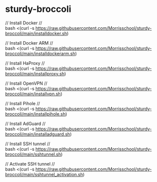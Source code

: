 # sturdy-broccoli

// Install Docker //<br />
bash <(curl -s https://raw.githubusercontent.com/Morrisschool/sturdy-broccoli/main/installdocker.sh)

// Install Docker ARM //<br />
bash <(curl -s https://raw.githubusercontent.com/Morrisschool/sturdy-broccoli/main/installdockerarm.sh)

// Install HaProxy //<br />
  bash <(curl -s https://raw.githubusercontent.com/Morrisschool/sturdy-broccoli/main/installproxy.sh)

// Install OpenVPN //<br />
  bash <(curl -s https://raw.githubusercontent.com/Morrisschool/sturdy-broccoli/main/installvpn.sh)

// Install Pihole //<br />
  bash <(curl -s https://raw.githubusercontent.com/Morrisschool/sturdy-broccoli/main/installpihole.sh)

// Install AdGuard //<br />
  bash <(curl -s https://raw.githubusercontent.com/Morrisschool/sturdy-broccoli/main/installadguard.sh)

// Install SSH tunnel //<br />
  bash <(curl -s https://raw.githubusercontent.com/Morrisschool/sturdy-broccoli/main/sshtunnel.sh)
  
// Activate SSH tunnel //<br />
  bash <(curl -s https://raw.githubusercontent.com/Morrisschool/sturdy-broccoli/main/sshtunnel_activation.sh)
